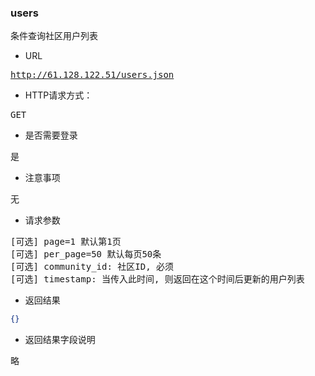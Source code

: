 ### users
<pre>
条件查询社区用户列表
</pre>

* URL
<pre>
<a href="http://61.128.122.51/users.json" data-method="post" rel="nofollow" target="_blank">http://61.128.122.51/users.json</a>
</pre>

* HTTP请求方式：
<pre>
GET
</pre>

* 是否需要登录
<pre>
是
</pre>

* 注意事项
<pre>
无
</pre>

* 请求参数
<pre>
[可选] page=1 默认第1页  
[可选] per_page=50 默认每页50条  
[可选] community_id: 社区ID, 必须
[可选] timestamp: 当传入此时间, 则返回在这个时间后更新的用户列表
</pre>

* 返回结果
```json
{}
```

* 返回结果字段说明
<pre>
略
</pre>


